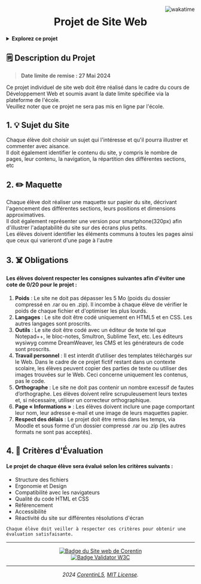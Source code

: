 <a href="#"><img align="right" src="https://wakatime.com/badge/user/579bed4b-39bc-4178-85cd-cca984453d63/project/018e846f-ba29-48d3-975b-bba4f39ad6f0.svg" alt="wakatime"></a>

<h1 align="center">Projet de Site Web</h1>

<details>
	<summary><b>Explorez ce projet</b></summary>
	<br>
	<ul type="none">
		<li><a href="https://www.heh.be"><img src="https://img.shields.io/badge/École-HEH-2373B6.svg" alt="Haute école en Hainaut"></a></li>
		<li><a href="https://www.heh.be/departement-des-sciences-et-technologies"><img src="https://img.shields.io/badge/Département-Sciences%20et%20Technologies-C62E2B.svg" alt="Sciences et Technologies"></a></li>
		<li><a href="https://www.w3schools.com/whatis/"><img src="https://img.shields.io/badge/Cours-Dev%20Web-08A12C.svg" alt="Développement Web"></a></li>
		<li><a href="https://pbs.twimg.com/media/GC7MiEIWoAAiJPV?format=jpg&name=medium"><img src="https://img.shields.io/badge/Année%20académique-2023%202024-00BFFF.svg" alt="2023-2024"></a></li>
		<li><a href="https://github.com/CorentinL5"><img src="https://img.shields.io/badge/Étudiant-Corentin%20LALLEMENT-E3735E.svg" alt="Corentin LALLEMENT"></a></li>
		<li><a href="#"><img src="https://img.shields.io/badge/statut-Terminé-FFD700.svg" alt="Terminé"></a></li>
		<li><a href="https://corentinl5.github.io/WebSite-project-DevWEB-HEHB1Q2/SiteWeb-L.Corentin-240314/"><img src="https://img.shields.io/badge/Projet-Site%20Web-FF4500.svg" alt="Site Web"></a></li>
		<li><a href="SiteWeb-L.Corentin-240314/assets/maquettes/"><img src="https://img.shields.io/badge/Maquette-Papier-d5b59c.svg" alt="Maquette Papier"></a>
		<li><a href="#"><img src="https://img.shields.io/badge/Sujet-Association%2C%20protection%20des%20humains%20contre%20les%20animaux-219150.svg" alt="Association, protection des humains contre animaux"></a>
			<ul type="none">
				<li><a href="#"><img src="https://img.shields.io/badge/ATTENTION-%21%20Parodie%20humoristique.%20Juste%20pour%20rire%20%21-cc1234.svg" alt="! Parodie humoristique. Juste pour rire !"></a></li>
			</ul>
		</li>
		<li><a href="#"><img src="https://img.shields.io/badge/Note-95%25-D473D4.svg" alt="95%"></a></li>
		<li><a href="#"><img src="https://img.shields.io/badge/Date%20de%20remise-23%20Mai%202024-800080.svg" alt="23 mai 2024"></a></li>
		<li><a href="#"><img src="https://img.shields.io/badge/Date%20limite%20de%20remise-27%20Mai%202024-808000.svg" alt="27 mai 2024"></a></li>
		<li><a href="#"><img src="https://img.shields.io/badge/Statut-Rendu-8B0000.svg" alt="Rendu"></a></li>
		<li><a href="https://fr.wikipedia.org/wiki/Langage_de_programmation"><img src="https://img.shields.io/badge/Languages-5B5B5B.svg" alt="Languages"></a>
		<a href="https://www.w3schools.com/html/"><img src="https://img.shields.io/badge/HTML5-E34F26.svg" alt="HTML5"></a>
		<a href="https://www.w3schools.com/css/"><img src="https://img.shields.io/badge/CSS3-1572B6.svg" alt="CSS3"></a></li>
		<li><a href="#"><img src="https://img.shields.io/badge/Inspirations-5B5B5B.svg" alt="Inspirations"></a>
		<a href="https://wwf.be/fr"><img src="https://img.shields.io/badge/WWF.be-FFFFFF.svg" alt="site WWW.be"></a>
		<a href="https://www.heh.be"><img src="https://img.shields.io/badge/HEH.be-2373B6.svg" alt="site HEH.be"></a></li>
		<li><a href="#"><img src="https://img.shields.io/badge/Ressources-5B5B5B.svg" alt="Ressources"></a>
		<a href="https://www.svgrepo.com/"><img src="https://img.shields.io/badge/SVGrepo-6B9BD2.svg" alt="SVGrepo"></a>
		<a href="https://app.haikei.app/"><img src="https://img.shields.io/badge/Haikei.app-6147C6.svg" alt="Haikei.app"></a>
		<a href="https://patorjk.com/software/taag/"><img src="https://img.shields.io/badge/TXT%3EASCII-262B38.svg" alt="TXT>ASCII"></a></li>
		<li><a href="README.md"><img src="https://img.shields.io/badge/Readme-Complet-ED3278.svg" alt="achevé"></a></li>
	</ul>
</details>

<h2>🗒️ Description du Projet</h2>
<blockquote>
	<b>Date limite de remise : 27 Mai 2024</b>
</blockquote>

<p>Ce projet individuel de site web doit être réalisé dans le cadre du cours de Développement Web et soumis avant la date limite spécifiée via la plateforme de l'école. 
<br>Veuillez noter que ce projet ne sera pas mis en ligne par l'école.</p>


<h2>1. 💡 Sujet du Site</h2>

<p>Chaque élève doit choisir un sujet qui l'intéresse et qu'il pourra illustrer et commenter avec aisance. 
<br>Il doit également identifier le contenu du site, y compris le nombre de pages, leur contenu, la navigation, la répartition des différentes sections, etc</p>


<h2>2. ✏️ Maquette</h2>

<p>Chaque élève doit réaliser une maquette sur papier du site, décrivant l'agencement des différentes sections, leurs positions et dimensions approximatives. 
<br>Il doit également représenter une version pour smartphone(320px) afin d'illustrer l'adaptabilité du site sur des écrans plus petits.
<br>Les élèves doivent identifier les éléments communs à toutes les pages ainsi que ceux qui varieront d'une page à l'autre</p>


<h2>3. ☠️ Obligations</h2>


<h4>Les élèves doivent respecter les consignes suivantes afin d'éviter une cote de 0/20 pour le projet :</h4>
<ol>
	<li><b>Poids</b> : Le site ne doit pas dépasser les 5 Mo (poids du dossier compressé en .rar ou en .zip). 
	Il incombe à chaque élève de vérifier le poids de chaque fichier et d'optimiser les plus lourds.</li>
	<li><b>Langages</b> : Le site doit être codé uniquement en HTML5 et en CSS. Les autres langages sont proscrits.</li>
	<li><b>Outils</b> : Le site doit être codé avec un éditeur de texte tel que Notepad++, le bloc-notes, Smultron, Sublime Text, etc. Les éditeurs wysiwyg comme DreamWeaver, les CMS et les générateurs de code sont proscrits.</li>
	<li><b>Travail personnel</b> : Il est interdit d’utiliser des templates téléchargés sur le Web. Dans le cadre de ce projet fictif restant dans un contexte scolaire, les élèves peuvent copier des parties de texte ou utiliser des images trouvées sur le Web. Ceci concerne uniquement les contenus, pas le code.</li>
	<li><b>Orthographe</b> : Le site ne doit pas contenir un nombre excessif de fautes d’orthographe. Les élèves doivent relire scrupuleusement leurs textes et, si nécessaire, utiliser un correcteur orthographique.</li>
	<li><b>Page « Informations »</b> : Les élèves doivent inclure une page comportant leur nom, leur adresse e-mail et une image de leurs maquettes papier.</li>
	<li><b>Respect des délais</b> : Le projet doit être remis dans les temps, via Moodle et sous forme d'un dossier compressé .rar ou .zip (les autres formats ne sont pas acceptés).</li>
</ol>

## 4. 🤔 Critères d'Évaluation

<h4>Le projet de chaque élève sera évalué selon les critères suivants :</h4>
<ul>
	<li>Structure des fichiers</li>
	<li>Ergonomie et Design</li>
	<li>Compatibilité avec les navigateurs</li>
	<li>Qualité du code HTML et CSS</li>
	<li>Référencement</li>
	<li>Accessibilité</li>
	<li>Réactivité du site sur différentes résolutions d'écran</li>
</ul>
<code>Chaque élève doit veiller à respecter ces critères pour obtenir une évaluation satisfaisante.</code>

<hr>

<div align="center">
	<a href="https://corentinl5.github.io/WebSite-project-DevWEB-HEHB1Q2/SiteWeb-L.Corentin-240314/">
		<img src="https://img.shields.io/website?url=https%3A%2F%2Fcorentinl5.github.io%2FWebSite-project-DevWEB-HEHB1Q2%2FSiteWeb-L.Corentin-240314%2F&up_message=ACTIF&down_message=INACTIF&style=for-the-badge" alt="Badge du Site web de Corentin">
	</a>
	<br>
	<a href="https://validator.w3.org">
		<img src="https://img.shields.io/w3c-validation/html?targetUrl=https%3A%2F%2Fcorentinl5.github.io%2FWebSite-project-DevWEB-HEHB1Q2%2FSiteWeb-L.Corentin-240314%2F&style=for-the-badge" alt="Badge Validator W3C">
	</a>
	<hr>
	<i>2024 <a href="https://github.com/CorentinL5">CorentinL5</a>, <a href="LICENSE">MIT License</a>.</i>
</div>
